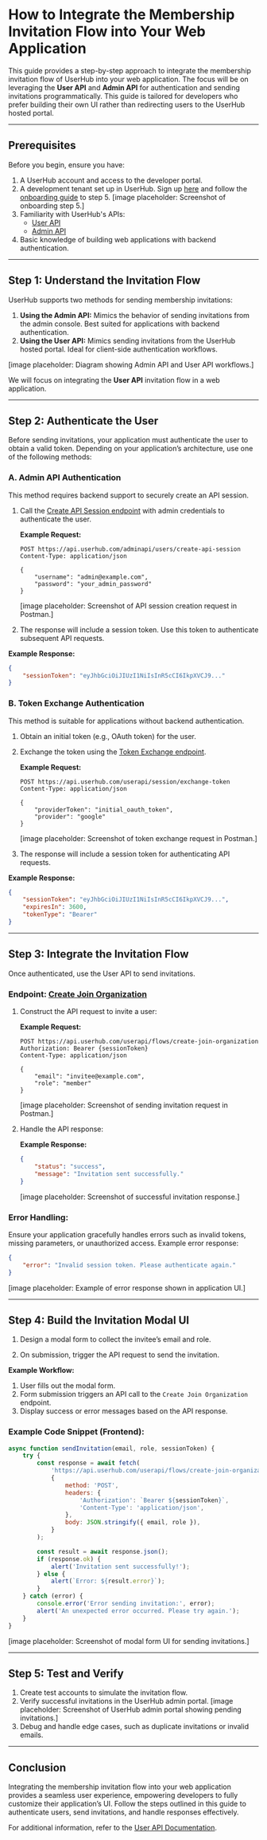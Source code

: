 # How to Integrate the Membership Invitation Flow into Your Web Application

This guide provides a step-by-step approach to integrate the membership invitation flow of UserHub into your web application. The focus will be on leveraging the **User API** and **Admin API** for authentication and sending invitations programmatically. This guide is tailored for developers who prefer building their own UI rather than redirecting users to the UserHub hosted portal.

---

## Prerequisites

Before you begin, ensure you have:

1. A UserHub account and access to the developer portal.
2. A development tenant set up in UserHub. Sign up [here](https://admin.userhub.com/signup) and follow the [onboarding guide](https://userhub.com/docs/getting-started) to step 5. [image placeholder: Screenshot of onboarding step 5.]
3. Familiarity with UserHub's APIs:
   - [User API](https://userhub.com/docs/userapi)
   - [Admin API](https://userhub.com/docs/adminapi)
4. Basic knowledge of building web applications with backend authentication.

---

## Step 1: Understand the Invitation Flow

UserHub supports two methods for sending membership invitations:

1. **Using the Admin API:** Mimics the behavior of sending invitations from the admin console. Best suited for applications with backend authentication.
2. **Using the User API:** Mimics sending invitations from the UserHub hosted portal. Ideal for client-side authentication workflows.

[image placeholder: Diagram showing Admin API and User API workflows.]

We will focus on integrating the **User API** invitation flow in a web application.

---

## Step 2: Authenticate the User

Before sending invitations, your application must authenticate the user to obtain a valid token. Depending on your application’s architecture, use one of the following methods:

### **A. Admin API Authentication**

This method requires backend support to securely create an API session.

1. Call the [Create API Session endpoint](https://userhub.com/docs/adminapi/users/create-api-session) with admin credentials to authenticate the user.

   **Example Request:**

   ```http
   POST https://api.userhub.com/adminapi/users/create-api-session
   Content-Type: application/json

   {
       "username": "admin@example.com",
       "password": "your_admin_password"
   }
   ```

   [image placeholder: Screenshot of API session creation request in Postman.]

2. The response will include a session token. Use this token to authenticate subsequent API requests.

**Example Response:**

```json
{
    "sessionToken": "eyJhbGciOiJIUzI1NiIsInR5cCI6IkpXVCJ9..."
}
```

### **B. Token Exchange Authentication**

This method is suitable for applications without backend authentication.

1. Obtain an initial token (e.g., OAuth token) for the user.

2. Exchange the token using the [Token Exchange endpoint](https://userhub.com/docs/userapi/session/exchange-token).

   **Example Request:**

   ```http
   POST https://api.userhub.com/userapi/session/exchange-token
   Content-Type: application/json

   {
       "providerToken": "initial_oauth_token",
       "provider": "google"
   }
   ```

   [image placeholder: Screenshot of token exchange request in Postman.]

3. The response will include a session token for authenticating API requests.

**Example Response:**

```json
{
    "sessionToken": "eyJhbGciOiJIUzI1NiIsInR5cCI6IkpXVCJ9...",
    "expiresIn": 3600,
    "tokenType": "Bearer"
}
```

---

## Step 3: Integrate the Invitation Flow

Once authenticated, use the User API to send invitations.

### **Endpoint:** [Create Join Organization](https://userhub.com/docs/userapi/flows/create-join-organization)

1. Construct the API request to invite a user:

   **Example Request:**

   ```http
   POST https://api.userhub.com/userapi/flows/create-join-organization
   Authorization: Bearer {sessionToken}
   Content-Type: application/json

   {
       "email": "invitee@example.com",
       "role": "member"
   }
   ```

   [image placeholder: Screenshot of sending invitation request in Postman.]

2. Handle the API response:

   **Example Response:**

   ```json
   {
       "status": "success",
       "message": "Invitation sent successfully."
   }
   ```

   [image placeholder: Screenshot of successful invitation response.]

### **Error Handling:**

Ensure your application gracefully handles errors such as invalid tokens, missing parameters, or unauthorized access. Example error response:

```json
{
    "error": "Invalid session token. Please authenticate again."
}
```

[image placeholder: Example of error response shown in application UI.]

---

## Step 4: Build the Invitation Modal UI

1. Design a modal form to collect the invitee’s email and role.


2. On submission, trigger the API request to send the invitation.

**Example Workflow:**

1. User fills out the modal form.
2. Form submission triggers an API call to the `Create Join Organization` endpoint.
3. Display success or error messages based on the API response.

### **Example Code Snippet (Frontend):**

```javascript
async function sendInvitation(email, role, sessionToken) {
    try {
        const response = await fetch(
            'https://api.userhub.com/userapi/flows/create-join-organization',
            {
                method: 'POST',
                headers: {
                    'Authorization': `Bearer ${sessionToken}`,
                    'Content-Type': 'application/json',
                },
                body: JSON.stringify({ email, role }),
            }
        );

        const result = await response.json();
        if (response.ok) {
            alert('Invitation sent successfully!');
        } else {
            alert(`Error: ${result.error}`);
        }
    } catch (error) {
        console.error('Error sending invitation:', error);
        alert('An unexpected error occurred. Please try again.');
    }
}
```

[image placeholder: Screenshot of modal form UI for sending invitations.]

---

## Step 5: Test and Verify

1. Create test accounts to simulate the invitation flow.
2. Verify successful invitations in the UserHub admin portal. [image placeholder: Screenshot of UserHub admin portal showing pending invitations.]
3. Debug and handle edge cases, such as duplicate invitations or invalid emails.

---

## Conclusion

Integrating the membership invitation flow into your web application provides a seamless user experience, empowering developers to fully customize their application’s UI. Follow the steps outlined in this guide to authenticate users, send invitations, and handle responses effectively.

For additional information, refer to the [User API Documentation](https://userhub.com/docs/userapi).

